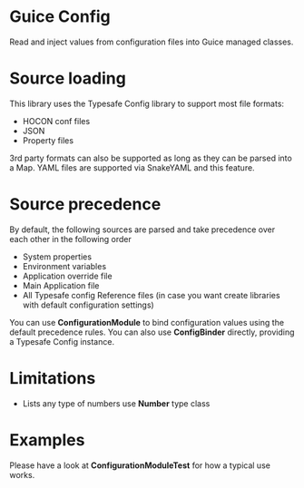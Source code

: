 # Guice Config

Read and inject values from configuration files into Guice managed classes.

# Source loading

This library uses the Typesafe Config library to support most file formats:

- HOCON conf files
- JSON
- Property files

3rd party formats can also be supported as long as they can be parsed into a Map. 
YAML files are supported via SnakeYAML and this feature.

# Source precedence

By default, the following sources are parsed and take precedence over each other in the following order

- System properties
- Environment variables
- Application override file
- Main Application file
- All Typesafe config Reference files (in case you want create libraries with default configuration settings)

You can use **ConfigurationModule** to bind configuration values using the default precedence rules.
You can also use **ConfigBinder** directly, providing a Typesafe Config instance.

# Limitations

- Lists any type of numbers use **Number** type class

# Examples

Please have a look at **ConfigurationModuleTest** for how a typical use works.



